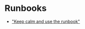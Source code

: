 # Runbooks

- ["Keep calm and use the
  runbook"](https://www.cortex.io/post/keep-calm-and-use-the-runbook)

